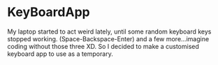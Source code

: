 # KeyBoardApp
My laptop started to act weird lately, until some random keyboard keys stopped working.
(Space-Backspace-Enter) and a few more...imagine coding without those three XD. So I decided to make a customised keyboard app to use as a temporary.
